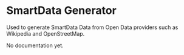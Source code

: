 # SmartData Generator

Used to generate SmartData Data from Open Data providers such as Wikipedia and OpenStreetMap.

No documentation yet.
